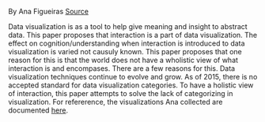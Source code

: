 By Ana Figueiras [Source](https://www.researchgate.net/publication/283855695_Towards_the_Understanding_of_Interaction_in_Information_Visualization)

Data visualization is as a tool to help give meaning and insight to abstract data. This paper proposes that interaction is a part of data visualization. The effect on cognition/understanding when interaction is introduced to data visualization is varied not causuly known. This paper proposes that one reason for this is that the world does not have a wholistic view of what interaction is and encompases. There are a few reasons for this. Data visualization techniques continue to evolve and grow. As of 2015, there is no accepted standard for data visualization categories. To have a holistic view of interaction, this paper attempts to solve the lack of categorizing in visualization. For refererence, the visualizations Ana collected are documented [here](https://rethinkingvis.com/#all).

